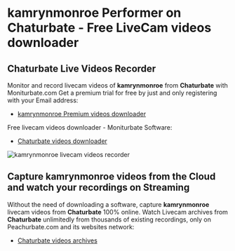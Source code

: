 # kamrynmonroe Performer on Chaturbate - Free LiveCam videos downloader

## Chaturbate Live Videos Recorder

Monitor and record livecam videos of **kamrynmonroe** from **Chaturbate** with Moniturbate.com
Get a premium trial for free by just and only registering with your Email address:
* [kamrynmonroe Premium videos downloader](https://moniturbate.com/request-demo-licence-key.html)

Free livecam videos downloader - Moniturbate Software:
* [Chaturbate videos downloader](https://moniturbate.com/moniturbate-download-software.html)

![kamrynmonroe livecam videos recorder](https://peachurnet.com/templates/moniturbate-software.png)


## Capture kamrynmonroe videos from the Cloud and watch your recordings on Streaming

Without the need of downloading a software, capture **kamrynmonroe** livecam videos from **Chaturbate** 100% online.
Watch Livecam archives from **Chaturbate** unlimitedly from thousands of existing recordings, only on Peachurbate.com and its websites network:
* [Chaturbate videos archives](https://peachurnet.com/)